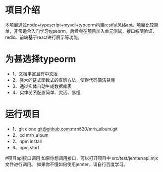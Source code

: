 # 项目介绍
本项目通过node+typescript+mysql+typeorm构建restful风格api。项目比较简单，非常适合入门学习typeorm。后续会在项目加入单元测试、接口权限验证、redis、前端基于react进行展示等功能。
# 为甚选择typeorm
- 1、文档丰富且有中文版
- 2、强大的链式函数式的查询方法，使得代码简洁易懂
- 3、通过实体自动生成数据库表
- 4、实体关系配置简单、灵活、易懂

# 运行项目
- 1、git clone git@github.com:mrh520/mrh_album.git
- 2、cd mrh_album
- 2、npm install 
- 3、npm start

#项目api接口调用
如果你想调用接口，可以打开项目中 src/test/jemter/api.mjx文件进行调用。
如果你不懂如何使用jemter，请自行百度学习。
